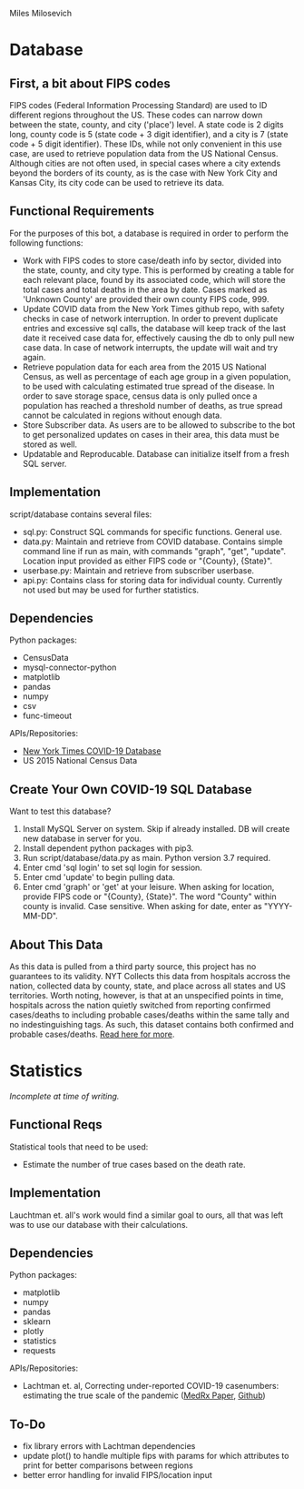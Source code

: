 Miles Milosevich
# Database #

## First, a bit about FIPS codes ##
FIPS codes (Federal Information Processing Standard) are used to ID different regions throughout the US. These codes can narrow down between the state, county, and city ('place') level. A state code is 2 digits long, county code is 5 (state code + 3 digit identifier), and a city is 7 (state code + 5 digit identifier). These IDs, while not only convenient in this use case, are used to retrieve population data from the US National Census. Although cities are not often used, in special cases where a city extends beyond the borders of its county, as is the case with New York City and Kansas City, its city code can be used to retrieve its data.

## Functional Requirements ##
For the purposes of this bot, a database is required in order to perform the following functions:
* Work with FIPS codes to store case/death info by sector, divided into the state, county, and city type. This is performed by creating a table for each relevant place, found by its associated code, which will store the total cases and total deaths in the area by date. Cases marked as 'Unknown County' are provided their own county FIPS code, 999.
* Update COVID data from the New York Times github repo, with safety checks in case of network interruption. In order to prevent duplicate entries and excessive sql calls, the database will keep track of the last date it received case data for, effectively causing the db to only pull new case data. In case of network interrupts, the update will wait and try again.
* Retrieve population data for each area from the 2015 US National Census, as well as percentage of each age group in a given population, to be used with calculating estimated true spread of the disease. In order to save storage space, census data is only pulled once a population has reached a threshold number of deaths, as true spread cannot be calculated in regions without enough data.
* Store Subscriber data. As users are to be allowed to subscribe to the bot to get personalized updates on cases in their area, this data must be stored as well. 
* Updatable and Reproducable. Database can initialize itself from a fresh SQL server.

## Implementation ##
script/database contains several files:
* sql.py: Construct SQL commands for specific functions. General use.
* data.py: Maintain and retrieve from COVID database. Contains simple command line if run as main, with commands "graph", "get", "update". Location input provided as either FIPS code or "{County}, {State}".
* userbase.py: Maintain and retrieve from subscriber userbase.
* api.py: Contains class for storing data for individual county. Currently not used but may be used for further statistics.

## Dependencies ##
Python packages:
* CensusData
* mysql-connector-python
* matplotlib
* pandas
* numpy
* csv
* func-timeout

APIs/Repositories:
* [New York Times COVID-19 Database](https://github.com/nytimes/covid-19-data)
* US 2015 National Census Data

## Create Your Own COVID-19 SQL Database ##
Want to test this database? 
1. Install MySQL Server on system. Skip if already installed. DB will create new database in server for you.
2. Install dependent python packages with pip3.
3. Run script/database/data.py as main. Python version 3.7 required.
4. Enter cmd 'sql login' to set sql login for session.
5. Enter cmd 'update' to begin pulling data.
6. Enter cmd 'graph' or 'get' at your leisure. When asking for location, provide FIPS code or "{County}, {State}". The word "County" within county is invalid. Case sensitive. When asking for date, enter as "YYYY-MM-DD".

## About This Data ##
As this data is pulled from a third party source, this project has no guarantees to its validity. 
NYT Collects this data from hospitals accross the nation, collected data by county, state, and place across all states and US territories.
Worth noting, however, is that at an unspecified points in time, hospitals across the nation quietly switched from reporting confirmed cases/deaths to including probable cases/deaths within the same tally and no indestinguishing tags. As such, this dataset contains both confirmed and probable cases/deaths. [Read here for more](https://github.com/nytimes/covid-19-data/blob/master/PROBABLE-CASES-NOTE.md).

# Statistics #
*Incomplete at time of writing.*

## Functional Reqs ##
Statistical tools that need to be used:
* Estimate the number of true cases based on the death rate.

## Implementation ##
Lauchtman et. all's work would find a similar goal to ours, all that was left was to use our database with their calculations.

## Dependencies ##
Python packages:
* matplotlib
* numpy
* pandas
* sklearn
* plotly
* statistics
* requests

APIs/Repositories:
* Lachtman et. al, Correcting under-reported COVID-19 casenumbers: estimating the true scale of the pandemic ([MedRx Paper](https://www.medrxiv.org/content/10.1101/2020.03.14.20036178v2.full.pdf#cite.liu2020reproductive), [Github](https://github.com/lachmann12/covid19/blob/master/script/prediction.py))


## To-Do ##
* fix library errors with Lachtman dependencies
* update plot() to handle multiple fips with params for which attributes to print for better comparisons between regions
* better error handling for invalid FIPS/location input
